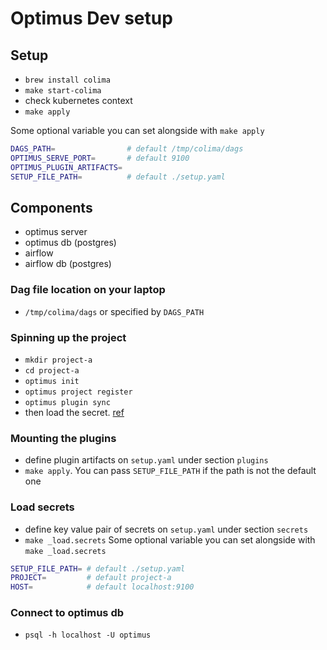 
# Optimus Dev setup

## Setup
+ `brew install colima`
+ `make start-colima`
+ check kubernetes context
+ `make apply`

Some optional variable you can set alongside with `make apply`
```sh
DAGS_PATH=                # default /tmp/colima/dags
OPTIMUS_SERVE_PORT=       # default 9100
OPTIMUS_PLUGIN_ARTIFACTS=
SETUP_FILE_PATH=          # default ./setup.yaml
```

## Components
+ optimus server
+ optimus db (postgres)
+ airflow 
+ airflow db (postgres)

### Dag file location on your laptop
+ `/tmp/colima/dags` or specified by `DAGS_PATH`

### Spinning up the project
+ `mkdir project-a`
+ `cd project-a`
+ `optimus init`
+ `optimus project register`
+ `optimus plugin sync`
+ then load the secret. [ref](#load-secrets)

### Mounting the plugins
+ define plugin artifacts on `setup.yaml` under section `plugins`
+ `make apply`. You can pass `SETUP_FILE_PATH` if the path is not the default one

### Load secrets
+ define key value pair of secrets on `setup.yaml` under section `secrets`
+ `make _load.secrets`
Some optional variable you can set alongside with `make _load.secrets`
```sh
SETUP_FILE_PATH= # default ./setup.yaml
PROJECT=         # default project-a
HOST=            # default localhost:9100
```

### Connect to optimus db
+ `psql -h localhost -U optimus`


